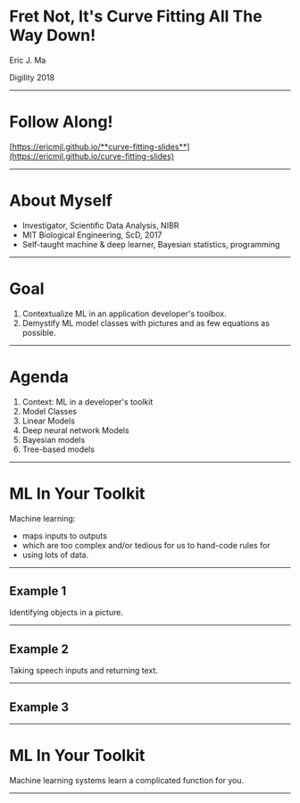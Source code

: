 # Fret Not, It's Curve Fitting All The Way Down!

Eric J. Ma

Digility 2018

---

# Follow Along!

[https://ericmjl.github.io/**curve-fitting-slides**](https://ericmjl.github.io/curve-fitting-slides)

---

# About Myself

- Investigator, Scientific Data Analysis, NIBR <!-- .element: class="fragment" -->
- MIT Biological Engineering, ScD, 2017 <!-- .element: class="fragment" -->
- Self-taught machine & deep learner, Bayesian statistics, programming <!-- .element: class="fragment" -->

---

# Goal

1. Contextualize ML in an application developer's toolbox. <!-- .element: class="fragment" -->
1. Demystify ML model classes with pictures and as few equations as possible. <!-- .element: class="fragment" -->

---

# Agenda

1. Context: ML in a developer's toolkit
1. Model Classes
  1. Linear Models
  1. Deep neural network Models
  1. Bayesian models
  1. Tree-based models

---

# ML In Your Toolkit

Machine learning:

- maps inputs to outputs <!-- .element: class="fragment" -->
- which are too complex and/or tedious for us to hand-code rules for <!-- .element: class="fragment" -->
- using lots of data. <!-- .element: class="fragment" -->

----

## Example 1

Identifying objects in a picture.

----

## Example 2

Taking speech inputs and returning text.

----

## Example 3



----

# ML In Your Toolkit

Machine learning systems learn a complicated function for you.

---
